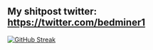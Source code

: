 My shitpost twitter: https://twitter.com/bedminer1
-----
[![GitHub Streak](https://streak-stats.demolab.com?user=bedminer1&theme=dark&hide_border=true&date_format=j%2Fn%5B%2FY%5D)](https://git.io/streak-stats)
